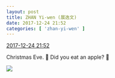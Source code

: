 ```yaml
---
layout: post
title: ZHAN Yi-wen (展逸文)
date: 2017-12-24 21:52
categories: [ 'zhan-yi-wen' ]
---
```


<div class="weibo-info">
  <a href="https://weibo.com/6108090526/FBaTe0Pry">2017-12-24 21:52</a>
</div>

Christmas Eve. :santa: Did you eat an apple? :apple:

<!-- more -->

<a href="https://wx4.sinaimg.cn/mw690/006FmVn8ly1fms76caikij30qo0zkgpl.jpg">
  <img class="weibo-pic-preview" src="https://wx4.sinaimg.cn/orj360/006FmVn8ly1fms76caikij30qo0zkgpl.jpg" />
</a>
